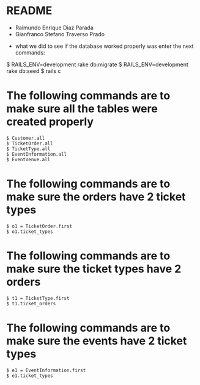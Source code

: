 # README

* Raimundo Enrique Diaz Parada
* Gianfranco Stefano Traverso Prado

- what we did to see if the database worked properly was enter the next commands:

$ RAILS_ENV=development rake db:migrate
$ RAILS_ENV=development rake db:seed
$ rails c

# The following commands are to make sure all the tables were created properly
```shell
$ Customer.all
$ TicketOrder.all
$ TicketType.all
$ EventInformation.all
$ EventVenue.all
```

# The following commands are to make sure the orders have 2 ticket types
```shell
$ o1 = TicketOrder.first
$ o1.ticket_types
```
# The following commands are to make sure the ticket types have 2 orders
```shell
$ t1 = TicketType.first
$ t1.ticket_orders
```
# The following commands are to make sure the events have 2 ticket types
```shell
$ e1 = EventInformation.first
$ e1.ticket_types
```
